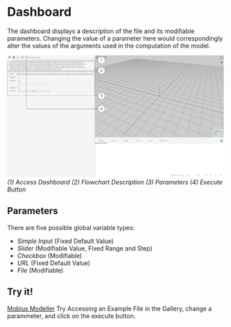 # Dashboard

The dashboard displays a description of the file and its modifiable parameters. Changing the value of a parameter here would correspondingly alter the values of the arguments used in the computation of the model.

![Dashboard](./imgs/1.1.1-dashboard.png)
*(1) Access Dashboard (2) Flowchart Description (3) Parameters (4) Execute Button*

## Parameters

There are five possible global variable types:
* *Simple Input* (Fixed Default Value)
* *Slider* (Modifiable Value, Fixed Range and Step)
* *Checkbox* (Modifiable)
* *URL* (Fixed Default Value)
* *File* (Modifiable)

## Try it!
[Mobius Modeller](https://design-automation.github.io/mobius-parametric-modeller/)
    Try Accessing an Example File in the Gallery, change a parammeter, and click on the execute button.
